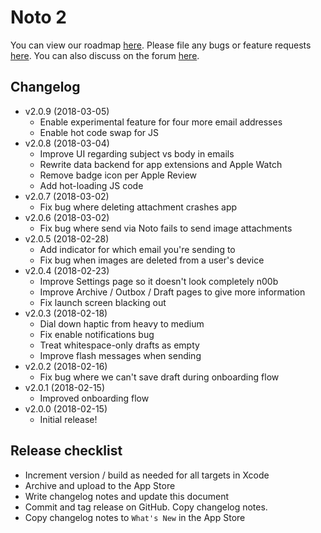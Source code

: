 # Noto 2

You can view our roadmap [here](http://roadmap.noto.fyi). Please file any bugs or feature requests [here](http://issues.noto.fyi). You can also discuss on the forum [here](http://forum.noto.fyi).

## Changelog
- v2.0.9 (2018-03-05)
  - Enable experimental feature for four more email addresses
  - Enable hot code swap for JS
- v2.0.8 (2018-03-04)
  - Improve UI regarding subject vs body in emails
  - Rewrite data backend for app extensions and Apple Watch
  - Remove badge icon per Apple Review
  - Add hot-loading JS code
- v2.0.7 (2018-03-02)
  - Fix bug where deleting attachment crashes app
- v2.0.6 (2018-03-02)
  - Fix bug where send via Noto fails to send image attachments
- v2.0.5 (2018-02-28)
  - Add indicator for which email you're sending to
  - Fix bug when images are deleted from a user's device
- v2.0.4 (2018-02-23)
  - Improve Settings page so it doesn't look completely n00b
  - Improve Archive / Outbox / Draft pages to give more information
  - Fix launch screen blacking out
- v2.0.3 (2018-02-18)
  - Dial down haptic from heavy to medium
  - Fix enable notifications bug
  - Treat whitespace-only drafts as empty
  - Improve flash messages when sending
- v2.0.2 (2018-02-16)
  - Fix bug where we can't save draft during onboarding flow
- v2.0.1 (2018-02-15)
  - Improved onboarding flow
- v2.0.0 (2018-02-15)
  - Initial release!

## Release checklist
- Increment version / build as needed for all targets in Xcode
- Archive and upload to the App Store
- Write changelog notes and update this document
- Commit and tag release on GitHub. Copy changelog notes.
- Copy changelog notes to ```What's New``` in the App Store
